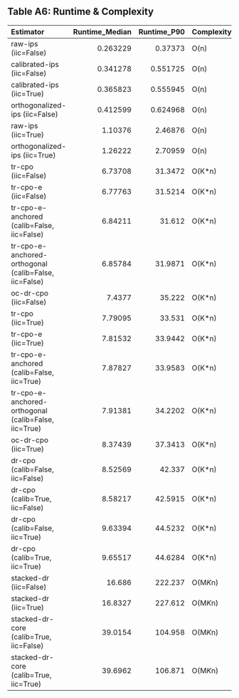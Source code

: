 ## Table A6: Runtime & Complexity

| Estimator                                             |   Runtime_Median |   Runtime_P90 | Complexity   |   N_Folds |   Runtime_per_1k |   M_Components |
|:------------------------------------------------------|-----------------:|--------------:|:-------------|----------:|-----------------:|---------------:|
| raw-ips (iic=False)                                   |         0.263229 |      0.37373  | O(n)         |         0 |         0.11699  |            nan |
| calibrated-ips (iic=False)                            |         0.341278 |      0.551725 | O(n)         |         0 |         0.151679 |            nan |
| calibrated-ips (iic=True)                             |         0.365823 |      0.555945 | O(n)         |         0 |         0.162588 |            nan |
| orthogonalized-ips (iic=False)                        |         0.412599 |      0.624968 | O(n)         |         0 |         0.183377 |            nan |
| raw-ips (iic=True)                                    |         1.10376  |      2.46876  | O(n)         |         0 |         0.490561 |            nan |
| orthogonalized-ips (iic=True)                         |         1.26222  |      2.70959  | O(n)         |         0 |         0.560988 |            nan |
| tr-cpo (iic=False)                                    |         6.73708  |     31.3472   | O(K*n)       |        20 |         2.99426  |            nan |
| tr-cpo-e (iic=False)                                  |         6.77763  |     31.5214   | O(K*n)       |        20 |         3.01228  |            nan |
| tr-cpo-e-anchored (calib=False, iic=False)            |         6.84211  |     31.612    | O(K*n)       |        20 |         3.04094  |            nan |
| tr-cpo-e-anchored-orthogonal (calib=False, iic=False) |         6.85784  |     31.9871   | O(K*n)       |        20 |         3.04793  |            nan |
| oc-dr-cpo (iic=False)                                 |         7.4377   |     35.222    | O(K*n)       |        20 |         3.30565  |            nan |
| tr-cpo (iic=True)                                     |         7.79095  |     33.531    | O(K*n)       |        20 |         3.46264  |            nan |
| tr-cpo-e (iic=True)                                   |         7.81532  |     33.9442   | O(K*n)       |        20 |         3.47348  |            nan |
| tr-cpo-e-anchored (calib=False, iic=True)             |         7.87827  |     33.9583   | O(K*n)       |        20 |         3.50146  |            nan |
| tr-cpo-e-anchored-orthogonal (calib=False, iic=True)  |         7.91381  |     34.2202   | O(K*n)       |        20 |         3.51725  |            nan |
| oc-dr-cpo (iic=True)                                  |         8.37439  |     37.3413   | O(K*n)       |        20 |         3.72195  |            nan |
| dr-cpo (calib=False, iic=False)                       |         8.52569  |     42.337    | O(K*n)       |        20 |         3.7892   |            nan |
| dr-cpo (calib=True, iic=False)                        |         8.58217  |     42.5915   | O(K*n)       |        20 |         3.8143   |            nan |
| dr-cpo (calib=False, iic=True)                        |         9.63394  |     44.5232   | O(K*n)       |        20 |         4.28175  |            nan |
| dr-cpo (calib=True, iic=True)                         |         9.65517  |     44.6284   | O(K*n)       |        20 |         4.29119  |            nan |
| stacked-dr (iic=False)                                |        16.686    |    222.237    | O(M*K*n)     |        20 |         7.92587  |              5 |
| stacked-dr (iic=True)                                 |        16.8327   |    227.612    | O(M*K*n)     |        20 |         7.99555  |              5 |
| stacked-dr-core (calib=True, iic=False)               |        39.0154   |    104.958    | O(M*K*n)     |        20 |        17.3402   |              4 |
| stacked-dr-core (calib=True, iic=True)                |        39.6962   |    106.871    | O(M*K*n)     |        20 |        17.6428   |              4 |